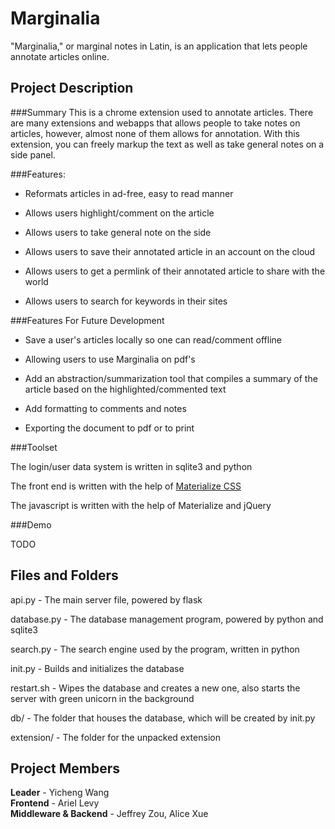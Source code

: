 # Marginalia

"Marginalia," or marginal notes in Latin, is an application that lets people
annotate articles online.

## Project Description

###Summary
This is a chrome extension used to annotate articles. There are many extensions
and webapps that allows people to take notes on articles, however, almost none
of them allows for annotation. With this extension, you can freely markup the
text as well as take general notes on a side panel.

###Features:

- Reformats articles in ad-free, easy to read manner

- Allows users highlight/comment on the article

- Allows users to take general note on the side

- Allows users to save their annotated article in an account on the cloud

- Allows users to get a permlink of their annotated article to share with the
   world

- Allows users to search for keywords in their sites

###Features For Future Development

- Save a user's articles locally so one can read/comment offline

- Allowing users to use Marginalia on pdf's

- Add an abstraction/summarization tool that compiles a summary of the article
   based on the highlighted/commented text

- Add formatting to comments and notes

- Exporting the document to pdf or to print

###Toolset

The login/user data system is written in sqlite3 and python

The front end is written with the help of [Materialize CSS](http://materializecss.com/)

The javascript is written with the help of Materialize and jQuery

###Demo

TODO

## Files and Folders

api.py - The main server file, powered by flask

database.py - The database management program, powered by python and sqlite3

search.py - The search engine used by the program, written in python

init.py - Builds and initializes the database

restart.sh - Wipes the database and creates a new one, also starts the server
with green unicorn in the background

db/ - The folder that houses the database, which will be created by init.py

extension/ - The folder for the unpacked extension

## Project Members

**Leader** - Yicheng Wang  
**Frontend** - Ariel Levy  
**Middleware & Backend** - Jeffrey Zou, Alice Xue
